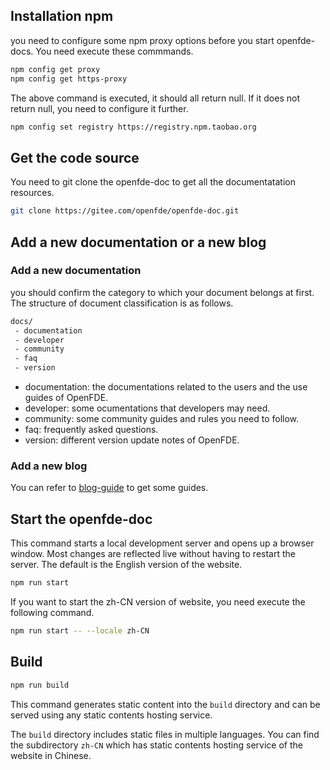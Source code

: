 ## Installation npm 

you need to configure some npm proxy options before you start openfde-docs. You need execute these commmands.

```bash
npm config get proxy
npm config get https-proxy
```

The above command is executed, it should all return null. If it does not return null, you need to configure it further.

```bash
npm config set registry https://registry.npm.taobao.org
```

## Get the code source

You need to git clone the openfde-doc to get all the documentatation resources.

```bash
git clone https://gitee.com/openfde/openfde-doc.git
```

## Add a new documentation or a new blog

### Add a new documentation

you should confirm the category to which your document belongs at first. The structure of document classification is as follows.
  
```bash
docs/
 - documentation
 - developer
 - community
 - faq
 - version
```

- documentation: the documentations related to the users and the use guides of OpenFDE.
- developer: some ocumentations that developers may need.
- community: some community guides and rules you need to follow.
- faq: frequently asked questions.
- version: different version update notes of OpenFDE.

### Add a new blog

You can refer to [blog-guide](./blog-guide.md) to get some guides.

## Start the openfde-doc

This command starts a local development server and opens up a browser window. Most changes are reflected live without having to restart the server. The default is the English version of the website.

```bash
npm run start
```

If you want to start the zh-CN version of website, you need execute the following command.

```bash
npm run start -- --locale zh-CN
```

## Build

```bash
npm run build
```

This command generates static content into the `build` directory and can be served using any static contents hosting service. 

The `build` directory includes static files in multiple languages. You can find the subdirectory `zh-CN` which has static contents hosting service of the website in Chinese.